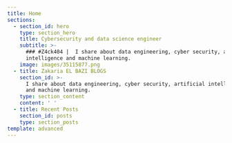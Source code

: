 ```yaml
---
title: Home
sections:
  - section_id: hero
    type: section_hero
    title: Cybersecurity and data science engineer
    subtitle: >-
      ### #Z4ck404 |  I share about data engineering, cyber security, artificial
      intelligence and machine learning.
    image: images/35115877.png
  - title: Zakaria EL BAZI BLOGS
    section_id: >-
      I share about data engineering, cyber security, artificial intelligence
      and machine learning.
    type: section_content
    content: ' '
  - title: Recent Posts
    section_id: posts
    type: section_posts
template: advanced
---
```

